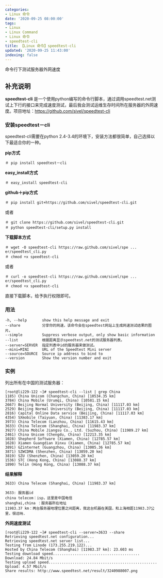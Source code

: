 ```yaml
---
categories:
- Linux 命令
date: '2020-09-25 08:00:00'
tags:
- Linux
- Linux Command
- Linux 命令
- speedtest-cli
title: 【Linux 命令】speedtest-cli
updated: '2020-09-25 11:43:00'
indexing: false
---
```


命令行下测试服务器外网速度

## 补充说明

**speedtest-cli** 是一个使用python编写的命令行脚本，通过调用speedtest.net测试上下行的接口来完成速度测试，最后我会测试运维生存时间所在服务器的外网速度。项目地址：https://github.com/sivel/speedtest-cli

###  安装speedtest－cli

speedtest-cli需要在python 2.4-3.4的环境下，安装方法都很简单，自己选择以下最适合你的一种。

 **pip方式** 

```shell
＃ pip install speedtest－cli
```

 **easy_install方式** 

```shell
＃ easy_install speedtest-cli
```

 **github＋pip方式** 

```shell
＃ pip install git+https://github.com/sivel/speedtest-cli.git
```

或者

```shell
＃ git clone https://github.com/sivel/speedtest-cli.git
＃ python speedtest-cli/setup.py install
```

 **下载脚本方式** 

```shell
＃ wget -O speedtest-cli https://raw.github.com/sivel/spe ... er/speedtest_cli.py
＃ chmod +x speedtest-cli
```

或者

```shell
＃ curl -o speedtest-cli https://raw.github.com/sivel/spe ... er/speedtest_cli.py
＃ chmod +x speedtest-cli
```

直接下载脚本，给予执行权限即可。

###  用法

```shell
-h, --help       show this help message and exit
--share          分享你的网速，该命令会在speedtest网站上生成网速测试结果的图片。
--simple         Suppress verbose output, only show basic information
--list           根据距离显示speedtest.net的测试服务器列表。
--server=SERVER  指定列表中id的服务器来做测试。
--mini=MINI      URL of the Speedtest Mini server
--source=SOURCE  Source ip address to bind to
--version        Show the version number and exit
```

###  实例

列出所有在中国的测试服务器：

```shell
[root@li229-122 ~]# speedtest-cli --list | grep China
1185) China Unicom (Changchun, China) [10534.35 km]
3784) China Mobile (Urumqi, China) [10581.15 km]
2667) Beijing Normal University (Beijing, China) [11117.03 km]
2529) Beijing Normal University (Beijing, China) [11117.03 km]
2816) Capital Online Data service (Beijing, China) [11117.03 km]
4354) SXmobile (Taiyuan, China) [11383.17 km]
3973) China Telecom (Lanzhou, China) [11615.43 km]
3633) China Telecom (Shanghai, China) [11983.37 km]
3927) China Mobile Jiangsu Co., Ltd. (Suzhou, China) [11989.27 km]
2461) China Unicom (Chengdu, China) [12213.35 km]
1028) Shepherd Software (Xiamen, China) [12785.57 km]
1628) Xiamen Guangdian Xinxu (Xiamen, China) [12785.57 km]
3891) GZinternet (Guangzhou, China) [13005.36 km]
3871) SZWCDMA (Shenzhen, China) [13059.20 km]
3819) SZU (Shenzhen, China) [13059.20 km]
1536) STC (Hong Kong, China) [13088.37 km]
1890) Telin (Hong Kong, China) [13088.37 km]
```

 **结果解释** 

```shell
3633) China Telecom (Shanghai, China) [11983.37 km]
```

```shell
3633: 服务器id
china telecom：isp，这里是中国电信
shanghai,china ：服务器所在地址
11983.37 km：两台服务器地理位置之间距离，我这台机器在美国，和上海相距11983.37公里，很远呐.
```

 **外网速度测试** 

```shell
[root@li229-122 ~]# speedtest-cli --server=3633 --share
Retrieving speedtest.net configuration...
Retrieving speedtest.net server list...
Testing from Linode (173.255.219.122)...
Hosted by China Telecom (Shanghai) [11983.37 km]: 23.603 ms
Testing download speed........................................
Download: 24.84 Mbit/s
Testing upload speed..................................................
Upload: 4.57 Mbit/s
Share results: http://www.speedtest.net/result/3240988007.png
```


<!-- Linux命令行搜索引擎：https://jaywcjlove.github.io/linux-command/ -->